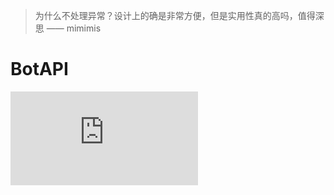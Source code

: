 > 为什么不处理异常？设计上的确是非常方便，但是实用性真的高吗，值得深思 —— mimimis

# BotAPI

![web_beacon](https://api.izual.xyz/beacon.php?id=BotApi-src)
